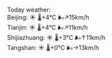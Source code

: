 Today weather:  
Beijing: ☀️ 🌡️+4°C 🌬️↗15km/h  
Tianjin: ☀️ 🌡️+4°C 🌬️↗11km/h  
Shijiazhuang: ☀️ 🌡️+3°C 🌬️↑11km/h  
Tangshan: ☀️ 🌡️+0°C 🌬️→13km/h  

